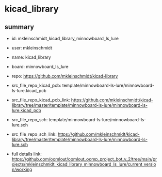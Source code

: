 # kicad_library
 
## summary 
* id: mkleinschmidt_kicad_library_minnowboard_ls_lure
* user: mkleinschmidt
* name: kicad_library
* board: minnowboard_ls_lure
* repo: https://github.com/mkleinschmidt/kicad-library
* src_file_repo_kicad_pcb: template/minnowboard-ls-lure/minnowboard-ls-lure.kicad_pcb
* src_file_repo_kicad_pcb_link: https://github.com/mkleinschmidt/kicad-library/tree/master/template/minnowboard-ls-lure/minnowboard-ls-lure.kicad_pcb


* src_file_repo_sch: template/minnowboard-ls-lure/minnowboard-ls-lure.sch
* src_file_repo_sch_link: https://github.com/mkleinschmidt/kicad-library/tree/master/template/minnowboard-ls-lure/minnowboard-ls-lure.sch
* full details link: https://github.com/oomlout/oomlout_oomp_project_bot_v_2/tree/main/projects/mkleinschmidt_kicad_library_minnowboard_ls_lure/current_version/working  







